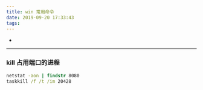 ```yaml
---
title: win 常用命令
date: 2019-09-20 17:33:43
tags:
---
```


-
<!-- more -->
---

### kill 占用端口的进程

```cmd
netstat -aon | findstr 8080
taskkill /f /t /im 20428
```